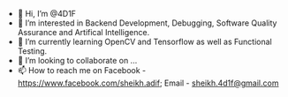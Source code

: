 - 👋 Hi, I’m @4D1F
- 👀 I’m interested in Backend Development, Debugging, Software Quality Assurance and Artifical Intelligence.
- 🌱 I’m currently learning OpenCV and Tensorflow as well as Functional Testing. 
- 💞️ I’m looking to collaborate on ...
- 📫 How to reach me on Facebook - https://www.facebook.com/sheikh.adif; Email - sheikh.4d1f@gmail.com

<!---
4D1F/4D1F is a ✨ special ✨ repository because its `README.md` (this file) appears on your GitHub profile.
You can click the Preview link to take a look at your changes.
--->
